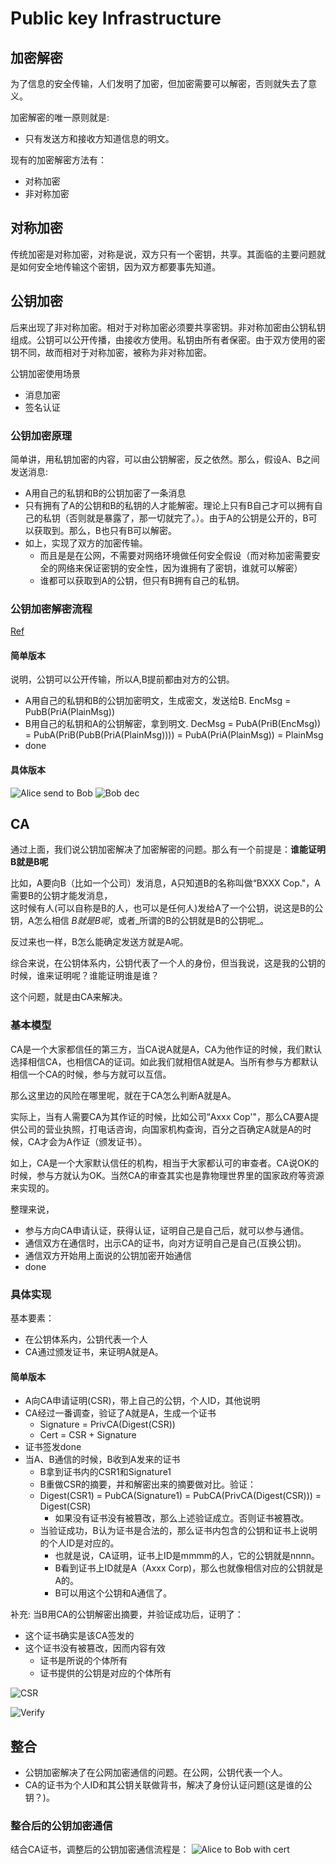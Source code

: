 # Public key Infrastructure

## 加密解密
为了信息的安全传输，人们发明了加密，但加密需要可以解密，否则就失去了意义。

加密解密的唯一原则就是:
- 只有发送方和接收方知道信息的明文。

现有的加密解密方法有：
- 对称加密
- 非对称加密

## 对称加密
传统加密是对称加密，对称是说，双方只有一个密钥，共享。其面临的主要问题就是如何安全地传输这个密钥，因为双方都要事先知道。

## 公钥加密
后来出现了非对称加密。相对于对称加密必须要共享密钥。非对称加密由公钥私钥组成。公钥可以公开传播，由接收方使用。私钥由所有者保密。由于双方使用的密钥不同，故而相对于对称加密，被称为非对称加密。

公钥加密使用场景
- 消息加密
- 签名认证

### 公钥加密原理
简单讲，用私钥加密的内容，可以由公钥解密，反之依然。那么，假设A、B之间发送消息:
- A用自己的私钥和B的公钥加密了一条消息
- 只有拥有了A的公钥和B的私钥的人才能解密。理论上只有B自己才可以拥有自己的私钥（否则就是暴露了，那一切就完了。）。由于A的公钥是公开的，B可以获取到。那么，B也只有B可以解密。
- 如上，实现了双方的加密传输。
	- 而且是是在公网，不需要对网络环境做任何安全假设（而对称加密需要安全的网络来保证密钥的安全性，因为谁拥有了密钥，谁就可以解密）
	- 谁都可以获取到A的公钥，但只有B拥有自己的私钥。


### 公钥加密解密流程
[Ref](https://www.cgi.com/files/white-papers/cgi_whpr_35_pki_e.pdf)

#### 简单版本
说明，公钥可以公开传输，所以A,B提前都由对方的公钥。
- A用自己的私钥和B的公钥加密明文，生成密文，发送给B. EncMsg = PubB(PriA(PlainMsg))
- B用自己的私钥和A的公钥解密，拿到明文. DecMsg = PubA(PriB(EncMsg)) = PubA(PriB(PubB(PriA(PlainMsg)))) = PubA(PriA(PlainMsg)) = PlainMsg
- done

####  具体版本
![Alice send to Bob](./alice_bob.png)
![Bob dec](./bob_dec.png)


## CA
通过上面，我们说公钥加密解决了加密解密的问题。那么有一个前提是：__谁能证明B就是B呢__

比如，A要向B（比如一个公司）发消息，A只知道B的名称叫做“BXXX Cop."，A需要B的公钥才能发消息，  
这时候有人(可以自称是B的人，也可以是任何人)发给A了一个公钥，说这是B的公钥，A怎么相信 _B就是B呢_，或者_所谓的B的公钥就是B的公钥呢_。

反过来也一样，B怎么能确定发送方就是A呢。

综合来说，在公钥体系内，公钥代表了一个人的身份，但当我说，这是我的公钥的时候，谁来证明呢？谁能证明谁是谁？

这个问题，就是由CA来解决。

### 基本模型
CA是一个大家都信任的第三方，当CA说A就是A，CA为他作证的时候，我们默认选择相信CA，也相信CA的证词。如此我们就相信A就是A。当所有参与方都默认相信一个CA的时候，参与方就可以互信。

那么这里边的风险在哪里呢，就在于CA怎么判断A就是A。

实际上，当有人需要CA为其作证的时候，比如公司“Axxx Cop'"，那么CA要A提供公司的营业执照，打电话咨询，向国家机构查询，百分之百确定A就是A的时候，CA才会为A作证（颁发证书）。

如上，CA是一个大家默认信任的机构，相当于大家都认可的审查者。CA说OK的时候，参与方就认为OK。当然CA的审查其实也是靠物理世界里的国家政府等资源来实现的。

整理来说，
- 参与方向CA申请认证，获得认证，证明自己是自己后，就可以参与通信。
- 通信双方在通信时，出示CA的证书，向对方证明自己是自己(互换公钥)。
- 通信双方开始用上面说的公钥加密开始通信
- done

### 具体实现
基本要素：
- 在公钥体系内，公钥代表一个人
- CA通过颁发证书，来证明A就是A。

#### 简单版本
- A向CA申请证明(CSR)，带上自己的公钥，个人ID，其他说明
- CA经过一番调查，验证了A就是A，生成一个证书
	- Signature = PrivCA(Digest(CSR))
	- Cert = CSR + Signature
- 证书签发done
- 当A、B通信的时候，B收到A发来的证书
	- B拿到证书内的CSR1和Signature1
	- B重做CSR的摘要，并和解密出来的摘要做对比。验证：
	- Digest(CSR1) = PubCA(Signature1) = PubCA(PrivCA(Digest(CSR))) = Digest(CSR)
		- 如果没有证书没有被篡改，那么上述验证成立。否则证书被篡改。
	- 当验证成功，B认为证书是合法的，那么证书内包含的公钥和证书上说明的个人ID是对应的。
		- 也就是说，CA证明，证书上ID是mmmm的人，它的公钥就是nnnn。
		- B看到证书上ID就是A（Axxx Corp)，那么也就像相信对应的公钥就是A的。
		- B可以用这个公钥和A通信了。

补充:
当B用CA的公钥解密出摘要，并验证成功后，证明了：
- 这个证书确实是该CA签发的
- 这个证书没有被篡改，因而内容有效
	- 证书是所说的个体所有
	- 证书提供的公钥是对应的个体所有

![CSR](./csr.png)

![Verify](./verify.png)



## 整合
- 公钥加密解决了在公网加密通信的问题。在公网，公钥代表一个人。
- CA的证书为个人ID和其公钥关联做背书，解决了身份认证问题(这是谁的公钥？)。

### 整合后的公钥加密通信
结合CA证书，调整后的公钥加密通信流程是：
![Alice to Bob with cert](./alice_bob_with_cert.png)

